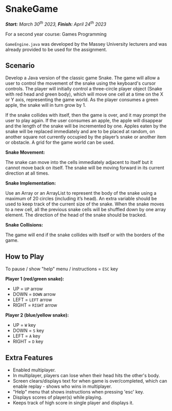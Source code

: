 # SnakeGame
_**Start:** March 30<sup>th</sup> 2023, **Finish:** April 24<sup>th</sup> 2023_

For a second year course: Games Programming

`GameEngine.java` was developed by the Massey University lecturers and was already provided to be used for the assignment.

## Scenario

Develop a Java version of the classic game Snake. The game will allow a user to control the movement of the snake using the keyboard's cursor controls. The player will initially control a three-circle player object (Snake with red head and green body), which will move one cell at a time on the X or Y axis, representing the game world. As the player consumes a green apple, the snake will in turn grow by 1.

If the snake collides with itself, then the game is over, and it may prompt the user to play again. If the user consumes an apple, the apple will disappear and the length of the snake will be incremented by one. Apples eaten by the snake will be replaced immediately and are to be placed at random, on another square not currently occupied by the player’s snake or another item or obstacle. A grid for the game world can be used.

**Snake Movement:**

The snake can move into the cells immediately adjacent to itself but it cannot move back on itself. The snake will be moving forward in its current direction at all times.

**Snake Implementation:**

Use an Array or an ArrayList to represent the body of the snake using a maximum of 20 circles (including it’s head). An extra variable should be used to keep track of the current size of the snake. When the snake moves to a new cell, all the previous snake cells will be shuffled down by one array element. The direction of the head of the snake should be tracked.

**Snake Collisions:**

The game will end if the snake collides with itself or with the borders of the game. 

## How to Play

To pause / show "help" menu / instructions = `ESC` key

**Player 1 (red/green snake):**
- UP = `UP` arrow
- DOWN = `DOWN` arrow
- LEFT = `LEFT` arrow
- RIGHT = `RIGHT` arrow

**Player 2 (blue/yellow snake):**
- UP = `W` key
- DOWN = `S` key
- LEFT = `A` key
- RIGHT = `D` key

## Extra Features
- Enabled multiplayer.
- In multiplayer, players can lose when their head hits the other's body.
- Screen clears/displays text for when game is over/completed, which can enable replay - shows who wins in multiplayer.
- "Help" menu that shows instructions when pressing 'esc' key.
- Displays scores of player(s) while playing.
- Keeps track of high score in single player and displays it.

